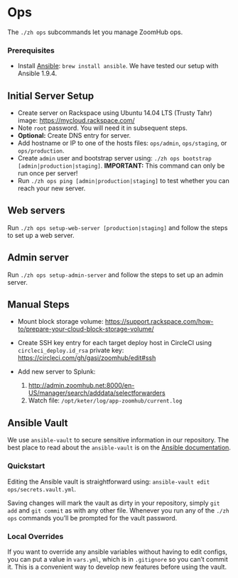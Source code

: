 # Ops

The `./zh ops` subcommands let you manage ZoomHub ops.

### Prerequisites

-   Install [Ansible]: `brew install ansible`.
    We have tested our setup with Ansible 1.9.4.

## Initial Server Setup

-   Create server on Rackspace using Ubuntu 14.04 LTS (Trusty Tahr) image:
    <https://mycloud.rackspace.com/>
-   Note `root` password. You will need it in subsequent steps.
-   **Optional:** Create DNS entry for server.
-   Add hostname or IP to one of the hosts files: `ops/admin`,
    `ops/staging`, or `ops/production`.
-   Create `admin` user and bootstrap server using:
    `./zh ops bootstrap [admin|production|staging]`.
    **IMPORTANT:** This command can only be run once per server!
-   Run `./zh ops ping [admin|production|staging]` to test whether you can reach
    your new server.

## Web servers

Run `./zh ops setup-web-server [production|staging]` and follow the steps to
set up a web server.

## Admin server

Run `./zh ops setup-admin-server` and follow the steps to set up an admin server.

## Manual Steps

- Mount block storage volume:
  https://support.rackspace.com/how-to/prepare-your-cloud-block-storage-volume/

- Create SSH key entry for each target deploy host in CircleCI using
  `circleci_deploy.id_rsa` private key:
  <https://circleci.com/gh/gasi/zoomhub/edit#ssh>

- Add new server to Splunk:
  1. <http://admin.zoomhub.net:8000/en-US/manager/search/adddata/selectforwarders>
  2. Watch file: `/opt/keter/log/app-zoomhub/current.log`

## Ansible Vault

We use `ansible-vault` to secure sensitive information in our repository.
The best place to read about the `ansible-vault` is on the
[Ansible documentation](http://docs.ansible.com/playbooks_vault.html).

### Quickstart

Editing the Ansible vault is straightforward using:
`ansible-vault edit ops/secrets.vault.yml`.

Saving changes will mark the vault as dirty in your repository, simply `git add`
and `git commit` as with any other file. Whenever you run any of the `./zh ops`
commands you’ll be prompted for the vault password.

### Local Overrides

If you want to override any ansible variables without having to edit configs,
you can put a value in `vars.yml`, which is in `.gitignore` so you can’t commit
it. This is a convenient way to develop new features before using the vault.


[Ansible]: http://docs.ansible.com
